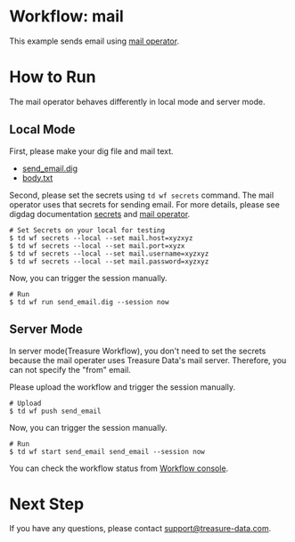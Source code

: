 # Workflow: mail

This example sends email using [mail operator](http://docs.digdag.io/operators/mail.html).

# How to Run
The mail operator behaves differently in local mode and server mode.
## Local Mode
First, please make your dig file and mail text.

- [send_email.dig](send_email.dig)
- [body.txt](body.txt)

Second, please set the secrets using `td wf secrets` command. The mail operator uses that secrets for sending email. For more details, please see digdag documentation [secrets](http://docs.digdag.io/command_reference.html#secrets) and [mail operator](http://docs.digdag.io/operators/mail.html#secrets).

    # Set Secrets on your local for testing
    $ td wf secrets --local --set mail.host=xyzxyz    
    $ td wf secrets --local --set mail.port=xyzx    
    $ td wf secrets --local --set mail.username=xyzxyz    
    $ td wf secrets --local --set mail.password=xyzxyz    

Now, you can trigger the session manually.

    # Run
    $ td wf run send_email.dig --session now

## Server Mode
In server mode(Treasure Workflow), you don't need to set the secrets because the mail operater uses Treasure Data's mail server. Therefore, you can not specify the "from" email.

Please upload the workflow and trigger the session manually.

    # Upload
    $ td wf push send_email

Now, you can trigger the session manually.

    # Run
    $ td wf start send_email send_email --session now

You can check the workflow status from [Workflow console](https://workflows.treasuredata.com/).

# Next Step

If you have any questions, please contact support@treasure-data.com.
